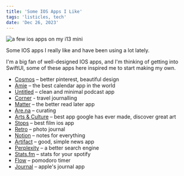 ```yaml
---
title: 'Some IOS Apps I Like'
tags: 'listicles, tech'
date: 'Dec 26, 2023'
---
```


![a few ios apps on my i13 mini](/images/ios.jpeg)

Some IOS apps I really like and have been using a lot lately.

I'm a big fan of well-designed IOS apps, and I'm thinking of getting into SwiftUI, some of these apps here inspired me to start making my own.

- [Cosmos](https://www.cosmos.so/home) – better pinterest, beautiful design
- [Amie](https://amie.so/) – the best calendar app in the world
- [Untitled](https://testflight.apple.com/join/a4bmx5rA) – clean and minimal podcast app
- [Corner](https://www.corner.inc/) - travel journalling
- [Matter](https://hq.getmatter.com/) – the better read later app
- [Are.na](https://www.are.na/explore) – curating
- [Arts & Culture](https://artsandculture.google.com/) – best app google has ever made, discover great art
- [Stops](https://apps.apple.com/us/app/stops/id1663636345) – best film ios app
- [Retro](https://retro.app/) – photo journal
- [Notion](https://www.notion.so/) – notes for everything
- [Artifact](https://artifact.news/) – good, simple news app
- [Perplexity](https://www.perplexity.ai/) – a better search engine
- [Stats.fm](https://spotistats.app/) – stats for your spotify
- [Flow](https://apps.apple.com/us/app/flow-focus-pomodoro-timer/id1423210932) – pomodoro timer
- [Journal](https://apps.apple.com/gb/app/journal/id6447391597) – apple's journal app
